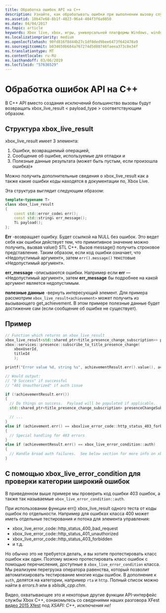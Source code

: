 ```yaml
---
title: Обработка ошибок API на C++
description: Узнайте, как обрабатывать ошибки при выполнении вызову службы Xbox Live в интерфейсах API C++.
ms.assetid: 10b47e68-8b1f-4023-96a4-404f3f6a9850
ms.date: 04/04/2017
ms.topic: article
keywords: Xbox live, xbox, игры, универсальной платформы Windows, windows 10 для настольных ПК, xbox, обработка ошибок
ms.localizationpriority: medium
ms.openlocfilehash: 90fd816f8d44b27c1df0ded9bee6473f642478a9
ms.sourcegitcommit: b034650b684a767274d5d88746faeea373c8e34f
ms.translationtype: MT
ms.contentlocale: ru-RU
ms.lasthandoff: 03/06/2019
ms.locfileid: "57636529"
---
```

# <a name="c-api-error-handling"></a>Обработка ошибок API на C++

В C++ API вместо создания исключений большинство вызовы будут возвращать xbox_live_result < payload_type > соответствующим образом.

## <a name="xboxliveresult-structure"></a>Структура xbox_live_result
xbox_live_result имеет 3 элемента:
1. Ошибки, возвращаемый операцией,
2. Сообщение об ошибке, используемые для отладки и
3. Полезные данные результата (может быть пустым, если произошла ошибка)»

Можно получить дополнительные сведения о xbox_live_result как а также какие ошибки коды находятся в документации по, Xbox Live.

Эта структура выглядит следующим образом:

```cpp
template<typename T>
class xbox_live_result
{
    const std::error_code& err();
    const std::string& err_message();
    T& payload();
};
```

**Err** -возвращает ошибку.  Будет ссылкой на NULL без ошибок.  Это ведет себя как ошибки действует тем, что примитивное значение можно получить, вызвав value() STL C++.  Вызов message() получить строковое представление.  Таким образом, если код ошибки означает, что «Недопустимый аргумент», затем ```err().message()``` текстовые «Недопустимый аргумент».

**err_message** -описываются ошибки.  Например если **err** — «Недопустимый аргумент», затем **err_message** бы подробнее на какой аргумент является недопустимым.

**полезные данные** -вернуть интересующий элемент.  Для примера рассмотрим ```xbox_live_result<achievement>``` может получить из вызывающего get_achievement.  В этом примере полезные данные будет достижение сам (если сообщение об ошибке не существует).

## <a name="example"></a>Пример

```cpp
// Function which returns an xbox_live_result
xbox_live_result<std::shared_ptr<title_presence_change_subscription>> presenceChangeSubscriptionResult =
xbox::services::presence::subscribe_to_title_presence_change(
    xboxUserId,
    titleId
    );

printf("Error value %d, string %s", achievementResult.err().value(), achievementResult.err().message());

// Would output:
// "0 Success" if successful
// "401 Unauthorized" if auth issue

if (!achievementResult.err())
{
  // Do things on success.  Payload will be populated if applicable.
  std::shared_ptr<title_presence_change_subscription> presenceChangeSubscription = presenceChangeSubscriptionResult->payload();

  // ...
}
else if (achievement.err() == xboxlive_error_code::http_status_403_forbidden)
{
  // Special handling for 403 errors
}
else if (achievementResult.err() == xbox_live_error_condition::auth)
{
  // Handle broad auth failures.  See below section for more info on xbox_live_error_condition
}

```

## <a name="using-xboxliveerrorcondition-to-test-against-broad-error-categories"></a>С помощью xbox_live_error_condition для проверки категории широкий ошибок
В приведенном выше примере мы проверить код ошибки 403 ошибок, а также так называемые ```xbox_live_error_condition::auth```.

 При использовании функции err() xbox_live_result одного теста от коды ошибок по отдельности.  Например для ошибках класса 400 может иметь отдельные тестирования и потока для элемента управления:

* xbox_live_error_code::http_status_400_bad_request
* xbox_live_error_code::http_status_401_unauthorized
* xbox_live_error_code::http_status_403_forbidden
* и т.д.

Но обычно это не требуется делать, и вы хотите протестировать класс ошибок как один.  Поэтому можно протестировать класс ошибок с помощью перечисления, доступные в ```xbox_live_error_condition``` класса.  Мы реализуем перегрузка оператора равенства, который позволит автоматизировать тестирование многие коды ошибок.  В дополнение к ```auth```, делятся на категории, например ```rta``` и ```http```.  Полный список можно найти в *errors.h* или в *xblsdk_cpp.chm*.

Видео, охватывающее это и некоторые другие функции API-интерфейс службы Xbox C++, ознакомьтесь со сведениями наших разговора XFest [видео 2015 Xfest](https://developer.xboxlive.com/en-us/platform/documentlibrary/events/Pages/Xfest2015.aspx) под *XSAPI: C++, исключения не!*
